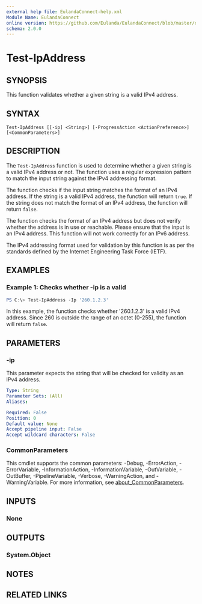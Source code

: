 ```yaml
---
external help file: EulandaConnect-help.xml
Module Name: EulandaConnect
online version: https://github.com/Eulanda/EulandaConnect/blob/master/docs/Test-IpAddress.md
schema: 2.0.0
---
```


# Test-IpAddress

## SYNOPSIS
This function validates whether a given string is a valid IPv4 address.

## SYNTAX

```
Test-IpAddress [[-ip] <String>] [-ProgressAction <ActionPreference>] [<CommonParameters>]
```

## DESCRIPTION
The `Test-IpAddress` function is used to determine whether a given string is a valid IPv4 address or not. The function uses a regular expression pattern to match the input string against the IPv4 addressing format.

The function checks if the input string matches the format of an IPv4 address. If the string is a valid IPv4 address, the function will return `true`. If the string does not match the format of an IPv4 address, the function will return `false`.

The function checks the format of an IPv4 address but does not verify whether the address is in use or reachable. Please ensure that the input is an IPv4 address. This function will not work correctly for an IPv6 address.

The IPv4 addressing format used for validation by this function is as per the standards defined by the Internet Engineering Task Force (IETF).

## EXAMPLES

### Example 1: Checks whether -ip is a valid
```powershell
PS C:\> Test-IpAddress -Ip '260.1.2.3'
```

In this example, the function checks whether '260.1.2.3' is a valid IPv4 address. Since 260 is outside the range of an octet (0-255), the function will return `false`.

## PARAMETERS

### -ip
This parameter expects the string that will be checked for validity as an IPv4 address.

```yaml
Type: String
Parameter Sets: (All)
Aliases:

Required: False
Position: 0
Default value: None
Accept pipeline input: False
Accept wildcard characters: False
```


### CommonParameters
This cmdlet supports the common parameters: -Debug, -ErrorAction, -ErrorVariable, -InformationAction, -InformationVariable, -OutVariable, -OutBuffer, -PipelineVariable, -Verbose, -WarningAction, and -WarningVariable. For more information, see [about_CommonParameters](http://go.microsoft.com/fwlink/?LinkID=113216).

## INPUTS

### None

## OUTPUTS

### System.Object
## NOTES

## RELATED LINKS

